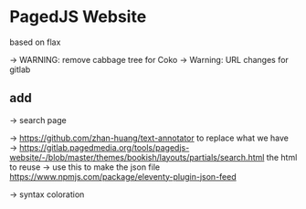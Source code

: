 # PagedJS Website

based on flax


→ WARNING: remove cabbage tree for Coko
→ Warning: URL changes for gitlab


## add 


→ search page

→ https://github.com/zhan-huang/text-annotator to replace what we have
→ https://gitlab.pagedmedia.org/tools/pagedjs-website/-/blob/master/themes/bookish/layouts/partials/search.html the html to reuse
→ use this to make the json file https://www.npmjs.com/package/eleventy-plugin-json-feed


→ syntax coloration 


